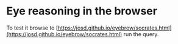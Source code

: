 # Eye reasoning in the browser

To test it browse to [https://josd.github.io/eyebrow/socrates.html](https://josd.github.io/eyebrow/socrates.html) run the query.
